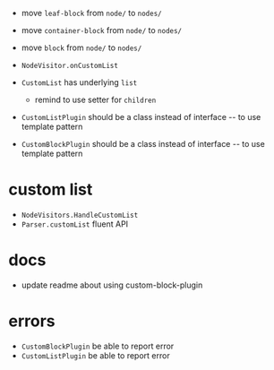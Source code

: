 - move `leaf-block` from `node/` to `nodes/`
- move `container-block` from `node/` to `nodes/`
- move `block` from `node/` to `nodes/`

- `NodeVisitor.onCustomList`

- `CustomList` has underlying `list`

  - remind to use setter for `children`

- `CustomListPlugin` should be a class instead of interface -- to use template pattern
- `CustomBlockPlugin` should be a class instead of interface -- to use template pattern

# custom list

- `NodeVisitors.HandleCustomList`
- `Parser.customList` fluent API

# docs

- update readme about using custom-block-plugin

# errors

- `CustomBlockPlugin` be able to report error
- `CustomListPlugin` be able to report error
